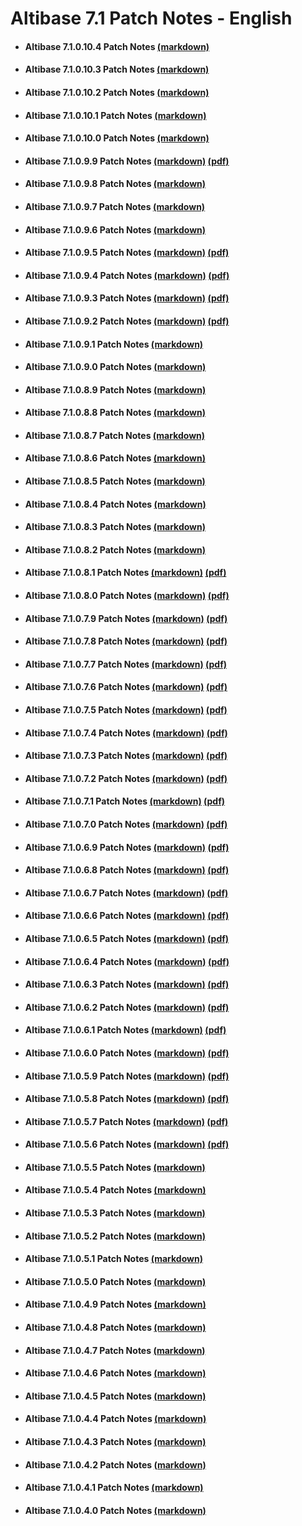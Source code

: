 # Altibase 7.1 Patch Notes - English

- #### Altibase 7.1.0.10.4 Patch Notes [(markdown)](https://github.com/ALTIBASE/Documents/blob/master/PatchNotes/Altibase_7.1/eng/Altibase_7_1_0_10_4_Patch_Notes.md) 

- #### Altibase 7.1.0.10.3 Patch Notes [(markdown)](https://github.com/ALTIBASE/Documents/blob/master/PatchNotes/Altibase_7.1/eng/Altibase_7_1_0_10_3_Patch_Notes.md) 

- #### Altibase 7.1.0.10.2 Patch Notes [(markdown)](https://github.com/ALTIBASE/Documents/blob/master/PatchNotes/Altibase_7.1/eng/Altibase_7_1_0_10_2_Patch_Notes.md) 

- #### Altibase 7.1.0.10.1 Patch Notes [(markdown)](https://github.com/ALTIBASE/Documents/blob/master/PatchNotes/Altibase_7.1/eng/Altibase_7_1_0_10_1_Patch_Notes.md) 

- #### Altibase 7.1.0.10.0 Patch Notes [(markdown)](https://github.com/ALTIBASE/Documents/blob/master/PatchNotes/Altibase_7.1/eng/Altibase_7_1_0_10_0_Patch_Notes.md) 

- #### Altibase 7.1.0.9.9 Patch Notes [(markdown)](https://github.com/ALTIBASE/Documents/blob/master/PatchNotes/Altibase_7.1/eng/Altibase_7_1_0_9_9_Patch_Notes.md) [(pdf)](https://github.com/ALTIBASE/Documents/blob/master/PatchNotes/Altibase_7.1/eng/PDF/Altibase_7_1_0_9_9_Patch_Notes.pdf)

- #### Altibase 7.1.0.9.8 Patch Notes [(markdown)](https://github.com/ALTIBASE/Documents/blob/master/PatchNotes/Altibase_7.1/eng/Altibase_7_1_0_9_8_Patch_Notes.md) 

- #### Altibase 7.1.0.9.7 Patch Notes [(markdown)](https://github.com/ALTIBASE/Documents/blob/master/PatchNotes/Altibase_7.1/eng/Altibase_7_1_0_9_7_Patch_Notes.md) 

- #### Altibase 7.1.0.9.6 Patch Notes [(markdown)](https://github.com/ALTIBASE/Documents/blob/master/PatchNotes/Altibase_7.1/eng/Altibase_7_1_0_9_6_Patch_Notes.md) 

- #### Altibase 7.1.0.9.5 Patch Notes [(markdown)](https://github.com/ALTIBASE/Documents/blob/master/PatchNotes/Altibase_7.1/eng/Altibase_7_1_0_9_5_Patch_Notes.md) [(pdf)](https://github.com/ALTIBASE/Documents/blob/master/PatchNotes/Altibase_7.1/eng/PDF/Altibase_7_1_0_9_5_Patch_Notes.pdf)

- #### Altibase 7.1.0.9.4 Patch Notes [(markdown)](https://github.com/ALTIBASE/Documents/blob/master/PatchNotes/Altibase_7.1/eng/Altibase_7_1_0_9_4_Patch_Notes.md) [(pdf)](https://github.com/ALTIBASE/Documents/blob/master/PatchNotes/Altibase_7.1/eng/PDF/Altibase_7_1_0_9_4_Patch_Notes.pdf)

- #### Altibase 7.1.0.9.3 Patch Notes [(markdown)](https://github.com/ALTIBASE/Documents/blob/master/PatchNotes/Altibase_7.1/eng/Altibase_7_1_0_9_3_Patch_Notes.md) [(pdf)](https://github.com/ALTIBASE/Documents/blob/master/PatchNotes/Altibase_7.1/eng/PDF/Altibase_7_1_0_9_3_Patch_Notes.pdf)

- #### Altibase 7.1.0.9.2 Patch Notes [(markdown)](https://github.com/ALTIBASE/Documents/blob/master/PatchNotes/Altibase_7.1/eng/Altibase_7_1_0_9_2_Patch_Notes.md) [(pdf)](https://github.com/ALTIBASE/Documents/blob/master/PatchNotes/Altibase_7.1/eng/PDF/Altibase_7_1_0_9_2_Patch_Notes.pdf)

- #### Altibase 7.1.0.9.1 Patch Notes [(markdown)](https://github.com/ALTIBASE/Documents/blob/master/PatchNotes/Altibase_7.1/eng/Altibase_7_1_0_9_1_Patch_Notes.md)

- #### Altibase 7.1.0.9.0 Patch Notes [(markdown)](https://github.com/ALTIBASE/Documents/blob/master/PatchNotes/Altibase_7.1/eng/Altibase_7_1_0_9_0_Patch_Notes.md)

- #### Altibase 7.1.0.8.9 Patch Notes [(markdown)](https://github.com/ALTIBASE/Documents/blob/master/PatchNotes/Altibase_7.1/eng/Altibase_7_1_0_8_9_Patch_Notes.md)

- #### Altibase 7.1.0.8.8 Patch Notes [(markdown)](https://github.com/ALTIBASE/Documents/blob/master/PatchNotes/Altibase_7.1/eng/Altibase_7_1_0_8_8_Patch_Notes.md)

- #### Altibase 7.1.0.8.7 Patch Notes [(markdown)](https://github.com/ALTIBASE/Documents/blob/master/PatchNotes/Altibase_7.1/eng/Altibase_7_1_0_8_7_Patch_Notes.md)

- #### Altibase 7.1.0.8.6 Patch Notes [(markdown)](https://github.com/ALTIBASE/Documents/blob/master/PatchNotes/Altibase_7.1/eng/Altibase_7_1_0_8_6_Patch_Notes.md)

- #### Altibase 7.1.0.8.5 Patch Notes [(markdown)](https://github.com/ALTIBASE/Documents/blob/master/PatchNotes/Altibase_7.1/eng/Altibase_7_1_0_8_5_Patch_Notes.md)

- #### Altibase 7.1.0.8.4 Patch Notes [(markdown)](https://github.com/ALTIBASE/Documents/blob/master/PatchNotes/Altibase_7.1/eng/Altibase_7_1_0_8_4_Patch_Notes.md)

- #### Altibase 7.1.0.8.3 Patch Notes [(markdown)](https://github.com/ALTIBASE/Documents/blob/master/PatchNotes/Altibase_7.1/eng/Altibase_7_1_0_8_3_Patch_Notes.md)

- #### Altibase 7.1.0.8.2 Patch Notes [(markdown)](https://github.com/ALTIBASE/Documents/blob/master/PatchNotes/Altibase_7.1/eng/Altibase_7_1_0_8_2_Patch_Notes.md)

- #### Altibase 7.1.0.8.1 Patch Notes [(markdown)](https://github.com/ALTIBASE/Documents/blob/master/PatchNotes/Altibase_7.1/eng/Altibase_7_1_0_8_1_Patch_Notes.md) [(pdf)](https://github.com/ALTIBASE/Documents/blob/master/PatchNotes/Altibase_7.1/eng/PDF/Altibase_7_1_0_8_1_Patch_Notes.pdf)

- #### Altibase 7.1.0.8.0 Patch Notes [(markdown)](https://github.com/ALTIBASE/Documents/blob/master/PatchNotes/Altibase_7.1/eng/Altibase_7_1_0_8_0_Patch_Notes.md) [(pdf)](https://github.com/ALTIBASE/Documents/blob/master/PatchNotes/Altibase_7.1/eng/PDF/Altibase_7_1_0_8_0_Patch_Notes.pdf)

- #### Altibase 7.1.0.7.9 Patch Notes [(markdown)](https://github.com/ALTIBASE/Documents/blob/master/PatchNotes/Altibase_7.1/eng/Altibase_7_1_0_7_9_Patch_Notes.md) [(pdf)](https://github.com/ALTIBASE/Documents/blob/master/PatchNotes/Altibase_7.1/eng/PDF/Altibase_7_1_0_7_9_Patch_Notes.pdf)

- #### Altibase 7.1.0.7.8 Patch Notes [(markdown)](https://github.com/ALTIBASE/Documents/blob/master/PatchNotes/Altibase_7.1/eng/Altibase_7_1_0_7_8_Patch_Notes.md) [(pdf)](https://github.com/ALTIBASE/Documents/blob/master/PatchNotes/Altibase_7.1/eng/PDF/Altibase_7_1_0_7_8_Patch_Notes.pdf)

- #### Altibase 7.1.0.7.7 Patch Notes [(markdown)](https://github.com/ALTIBASE/Documents/blob/master/PatchNotes/Altibase_7.1/eng/Altibase_7_1_0_7_7_Patch_Notes.md) [(pdf)](https://github.com/ALTIBASE/Documents/blob/master/PatchNotes/Altibase_7.1/eng/PDF/Altibase_7_1_0_7_7_Patch_Notes.pdf)

- #### Altibase 7.1.0.7.6 Patch Notes [(markdown)](https://github.com/ALTIBASE/Documents/blob/master/PatchNotes/Altibase_7.1/eng/Altibase_7_1_0_7_6_Patch_Notes.md) [(pdf)](https://github.com/ALTIBASE/Documents/blob/master/PatchNotes/Altibase_7.1/eng/PDF/Altibase_7_1_0_7_6_Patch_Notes.pdf)

- #### Altibase 7.1.0.7.5 Patch Notes [(markdown)](https://github.com/ALTIBASE/Documents/blob/master/PatchNotes/Altibase_7.1/eng/Altibase_7_1_0_7_5_Patch_Notes.md) [(pdf)](https://github.com/ALTIBASE/Documents/blob/master/PatchNotes/Altibase_7.1/eng/PDF/Altibase_7_1_0_7_5_Patch_Notes.pdf)

- #### Altibase 7.1.0.7.4 Patch Notes [(markdown)](https://github.com/ALTIBASE/Documents/blob/master/PatchNotes/Altibase_7.1/eng/Altibase_7_1_0_7_4_Patch_Notes.md) [(pdf)](https://github.com/ALTIBASE/Documents/blob/master/PatchNotes/Altibase_7.1/eng/PDF/Altibase_7_1_0_7_4_Patch_Notes.pdf)

- #### Altibase 7.1.0.7.3 Patch Notes [(markdown)](https://github.com/ALTIBASE/Documents/blob/master/PatchNotes/Altibase_7.1/eng/Altibase_7_1_0_7_3_Patch_Notes.md) [(pdf)](https://github.com/ALTIBASE/Documents/blob/master/PatchNotes/Altibase_7.1/eng/PDF/Altibase_7_1_0_7_3_Patch_Notes.pdf)

- #### Altibase 7.1.0.7.2 Patch Notes [(markdown)](https://github.com/ALTIBASE/Documents/blob/master/PatchNotes/Altibase_7.1/eng/Altibase_7_1_0_7_2_Patch_Notes.md) [(pdf)](https://github.com/ALTIBASE/Documents/blob/master/PatchNotes/Altibase_7.1/eng/PDF/Altibase_7_1_0_7_2_Patch_Notes.pdf)

- #### Altibase 7.1.0.7.1 Patch Notes [(markdown)](https://github.com/ALTIBASE/Documents/blob/master/PatchNotes/Altibase_7.1/eng/Altibase_7_1_0_7_1_Patch_Notes.md) [(pdf)](https://github.com/ALTIBASE/Documents/blob/master/PatchNotes/Altibase_7.1/eng/PDF/Altibase_7_1_0_7_1_Patch_Notes.pdf)

- #### Altibase 7.1.0.7.0 Patch Notes [(markdown)](https://github.com/ALTIBASE/Documents/blob/master/PatchNotes/Altibase_7.1/eng/Altibase_7_1_0_7_0_Patch_Notes.md) [(pdf)](https://github.com/ALTIBASE/Documents/blob/master/PatchNotes/Altibase_7.1/eng/PDF/Altibase_7_1_0_7_0_Patch_Notes.pdf)

- #### Altibase 7.1.0.6.9 Patch Notes [(markdown)](https://github.com/ALTIBASE/Documents/blob/master/PatchNotes/Altibase_7.1/eng/Altibase_7_1_0_6_9_Patch_Notes.md) [(pdf)](https://github.com/ALTIBASE/Documents/blob/master/PatchNotes/Altibase_7.1/eng/PDF/Altibase_7_1_0_6_9_Patch_Notes.pdf)

- #### Altibase 7.1.0.6.8 Patch Notes [(markdown)](https://github.com/ALTIBASE/Documents/blob/master/PatchNotes/Altibase_7.1/eng/Altibase_7_1_0_6_8_Patch_Notes.md) [(pdf)](https://github.com/ALTIBASE/Documents/blob/master/PatchNotes/Altibase_7.1/eng/PDF/Altibase_7_1_0_6_8_Patch_Notes.pdf)

- #### Altibase 7.1.0.6.7 Patch Notes [(markdown)](https://github.com/ALTIBASE/Documents/blob/master/PatchNotes/Altibase_7.1/eng/Altibase_7_1_0_6_7_Patch_Notes.md) [(pdf)](https://github.com/ALTIBASE/Documents/blob/master/PatchNotes/Altibase_7.1/eng/PDF/Altibase_7_1_0_6_7_Patch_Notes.pdf)

- #### Altibase 7.1.0.6.6 Patch Notes [(markdown)](https://github.com/ALTIBASE/Documents/blob/master/PatchNotes/Altibase_7.1/eng/Altibase_7_1_0_6_6_Patch_Notes.md) [(pdf)](https://github.com/ALTIBASE/Documents/blob/master/PatchNotes/Altibase_7.1/eng/PDF/Altibase_7_1_0_6_6_Patch_Notes.pdf)

- #### Altibase 7.1.0.6.5 Patch Notes [(markdown)](https://github.com/ALTIBASE/Documents/blob/master/PatchNotes/Altibase_7.1/eng/Altibase_7_1_0_6_5_Patch_Notes.md) [(pdf)](https://github.com/ALTIBASE/Documents/blob/master/PatchNotes/Altibase_7.1/eng/PDF/Altibase_7_1_0_6_5_Patch_Notes.pdf)

- #### Altibase 7.1.0.6.4 Patch Notes [(markdown)](https://github.com/ALTIBASE/Documents/blob/master/PatchNotes/Altibase_7.1/eng/Altibase_7_1_0_6_4_Patch_Notes.md) [(pdf)](https://github.com/ALTIBASE/Documents/blob/master/PatchNotes/Altibase_7.1/eng/PDF/Altibase_7_1_0_6_4_Patch_Notes.pdf)

- #### Altibase 7.1.0.6.3 Patch Notes [(markdown)](https://github.com/ALTIBASE/Documents/blob/master/PatchNotes/Altibase_7.1/eng/Altibase_7_1_0_6_3_Patch_Notes.md) [(pdf)](https://github.com/ALTIBASE/Documents/blob/master/PatchNotes/Altibase_7.1/eng/PDF/Altibase_7_1_0_6_3_Patch_Notes.pdf)

- #### Altibase 7.1.0.6.2 Patch Notes [(markdown)](https://github.com/ALTIBASE/Documents/blob/master/PatchNotes/Altibase_7.1/eng/Altibase_7_1_0_6_2_Patch_Notes.md) [(pdf)](https://github.com/ALTIBASE/Documents/blob/master/PatchNotes/Altibase_7.1/eng/PDF/Altibase_7_1_0_6_2_Patch_Notes.pdf)

- #### Altibase 7.1.0.6.1 Patch Notes [(markdown)](https://github.com/ALTIBASE/Documents/blob/master/PatchNotes/Altibase_7.1/eng/Altibase_7_1_0_6_1_Patch_Notes.md) [(pdf)](https://github.com/ALTIBASE/Documents/blob/master/PatchNotes/Altibase_7.1/eng/PDF/Altibase_7_1_0_6_1_Patch_Notes.pdf)

- #### Altibase 7.1.0.6.0 Patch Notes [(markdown)](https://github.com/ALTIBASE/Documents/blob/master/PatchNotes/Altibase_7.1/eng/Altibase_7_1_0_6_0_Patch_Notes.md) [(pdf)](https://github.com/ALTIBASE/Documents/blob/master/PatchNotes/Altibase_7.1/eng/PDF/Altibase_7_1_0_6_0_Patch_Notes.pdf)

- #### Altibase 7.1.0.5.9 Patch Notes [(markdown)](https://github.com/ALTIBASE/Documents/blob/master/PatchNotes/Altibase_7.1/eng/Altibase_7_1_0_5_9_Patch_Notes.md) [(pdf)](https://github.com/ALTIBASE/Documents/blob/master/PatchNotes/Altibase_7.1/eng/PDF/Altibase_7_1_0_5_9_Patch_Notes.pdf)

- #### Altibase 7.1.0.5.8 Patch Notes [(markdown)](https://github.com/ALTIBASE/Documents/blob/master/PatchNotes/Altibase_7.1/eng/Altibase_7_1_0_5_8_Patch_Notes.md) [(pdf)](https://github.com/ALTIBASE/Documents/blob/master/PatchNotes/Altibase_7.1/eng/PDF/Altibase_7_1_0_5_8_Patch_Notes.pdf)

- #### Altibase 7.1.0.5.7 Patch Notes [(markdown)](https://github.com/ALTIBASE/Documents/blob/master/PatchNotes/Altibase_7.1/eng/Altibase_7_1_0_5_7_Patch_Notes.md) [(pdf)](https://github.com/ALTIBASE/Documents/blob/master/PatchNotes/Altibase_7.1/eng/PDF/Altibase_7_1_0_5_7_Patch_Notes.pdf)

- #### Altibase 7.1.0.5.6 Patch Notes [(markdown)](https://github.com/ALTIBASE/Documents/blob/master/PatchNotes/Altibase_7.1/eng/Altibase_7_1_0_5_7_Patch_Notes.md) [(pdf)](https://github.com/ALTIBASE/Documents/blob/master/PatchNotes/Altibase_7.1/eng/PDF/Altibase_7_1_0_5_7_Patch_Notes.pdf)

- #### Altibase 7.1.0.5.5 Patch Notes [(markdown)](https://github.com/ALTIBASE/Documents/blob/master/PatchNotes/Altibase_7.1/eng/Altibase_7_1_0_5_5_Patch_Notes.md)

- #### Altibase 7.1.0.5.4 Patch Notes [(markdown)](https://github.com/ALTIBASE/Documents/blob/master/PatchNotes/Altibase_7.1/eng/Altibase_7_1_0_5_4_Patch_Notes.md) 

- #### Altibase 7.1.0.5.3 Patch Notes [(markdown)](https://github.com/ALTIBASE/Documents/blob/master/PatchNotes/Altibase_7.1/eng/Altibase_7_1_0_5_3_Patch_Notes.md) 

- #### Altibase 7.1.0.5.2 Patch Notes [(markdown)](https://github.com/ALTIBASE/Documents/blob/master/PatchNotes/Altibase_7.1/eng/Altibase_7_1_0_5_2_Patch_Notes.md) 

- #### Altibase 7.1.0.5.1 Patch Notes [(markdown)](https://github.com/ALTIBASE/Documents/blob/master/PatchNotes/Altibase_7.1/eng/Altibase_7_1_0_5_1_Patch_Notes.md) 

- #### Altibase 7.1.0.5.0 Patch Notes [(markdown)](https://github.com/ALTIBASE/Documents/blob/master/PatchNotes/Altibase_7.1/eng/Altibase_7_1_0_5_0_Patch_Notes.md) 

- #### Altibase 7.1.0.4.9 Patch Notes [(markdown)](https://github.com/ALTIBASE/Documents/blob/master/PatchNotes/Altibase_7.1/eng/Altibase_7_1_0_4_9_Patch_Notes.md) 

- #### Altibase 7.1.0.4.8 Patch Notes [(markdown)](https://github.com/ALTIBASE/Documents/blob/master/PatchNotes/Altibase_7.1/eng/Altibase_7_1_0_4_8_Patch_Notes.md) 

- #### Altibase 7.1.0.4.7 Patch Notes [(markdown)](https://github.com/ALTIBASE/Documents/blob/master/PatchNotes/Altibase_7.1/eng/Altibase_7_1_0_4_7_Patch_Notes.md) 

- #### Altibase 7.1.0.4.6 Patch Notes [(markdown)](https://github.com/ALTIBASE/Documents/blob/master/PatchNotes/Altibase_7.1/eng/Altibase_7_1_0_4_6_Patch_Notes.md) 

- #### Altibase 7.1.0.4.5 Patch Notes [(markdown)](https://github.com/ALTIBASE/Documents/blob/master/PatchNotes/Altibase_7.1/eng/Altibase_7_1_0_4_5_Patch_Notes.md) 

- #### Altibase 7.1.0.4.4 Patch Notes [(markdown)](https://github.com/ALTIBASE/Documents/blob/master/PatchNotes/Altibase_7.1/eng/Altibase_7_1_0_4_4_Patch_Notes.md) 

- #### Altibase 7.1.0.4.3 Patch Notes [(markdown)](https://github.com/ALTIBASE/Documents/blob/master/PatchNotes/Altibase_7.1/eng/Altibase_7_1_0_4_3_Patch_Notes.md) 

- #### Altibase 7.1.0.4.2 Patch Notes [(markdown)](https://github.com/ALTIBASE/Documents/blob/master/PatchNotes/Altibase_7.1/eng/Altibase_7_1_0_4_2_Patch_Notes.md) 

- #### Altibase 7.1.0.4.1 Patch Notes [(markdown)](https://github.com/ALTIBASE/Documents/blob/master/PatchNotes/Altibase_7.1/eng/Altibase_7_1_0_4_1_Patch_Notes.md)

- #### Altibase 7.1.0.4.0 Patch Notes [(markdown)](https://github.com/ALTIBASE/Documents/blob/master/PatchNotes/Altibase_7.1/eng/Altibase_7_1_0_4_0_Patch_Notes.md) 

